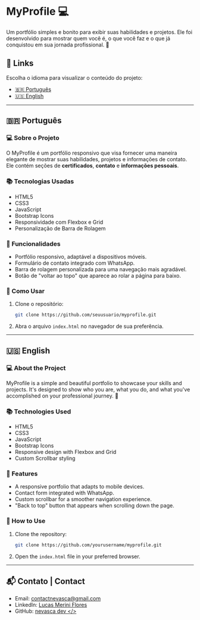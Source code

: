# MyProfile 💻

Um portfólio simples e bonito para exibir suas habilidades e projetos. Ele foi desenvolvido para mostrar quem você é, o que você faz e o que já conquistou em sua jornada profissional. 🌟

## 🚀 Links

Escolha o idioma para visualizar o conteúdo do projeto:

- [🇧🇷 Português](#português)
- [🇺🇸 English](#english)

---

## 🇧🇷 Português

<a name="português"></a>

### 💻 Sobre o Projeto
O MyProfile é um portfólio responsivo que visa fornecer uma maneira elegante de mostrar suas habilidades, projetos e informações de contato. Ele contém seções de **certificados**, **contato** e **informações pessoais**.

### 📚 Tecnologias Usadas
- HTML5
- CSS3
- JavaScript
- Bootstrap Icons
- Responsividade com Flexbox e Grid
- Personalização de Barra de Rolagem

### 🎨 Funcionalidades
- Portfólio responsivo, adaptável a dispositivos móveis.
- Formulário de contato integrado com WhatsApp.
- Barra de rolagem personalizada para uma navegação mais agradável.
- Botão de "voltar ao topo" que aparece ao rolar a página para baixo.

### 🔧 Como Usar
1. Clone o repositório:
   ```bash
   git clone https://github.com/seuusuario/myprofile.git
   ```
2. Abra o arquivo `index.html` no navegador de sua preferência.

---

## 🇺🇸 English

<a name="english"></a>

### 💻 About the Project
MyProfile is a simple and beautiful portfolio to showcase your skills and projects. It's designed to show who you are, what you do, and what you've accomplished on your professional journey. 🌟

### 📚 Technologies Used
- HTML5
- CSS3
- JavaScript
- Bootstrap Icons
- Responsive design with Flexbox and Grid
- Custom Scrollbar styling

### 🎨 Features
- A responsive portfolio that adapts to mobile devices.
- Contact form integrated with WhatsApp.
- Custom scrollbar for a smoother navigation experience.
- "Back to top" button that appears when scrolling down the page.

### 🔧 How to Use
1. Clone the repository:
   ```bash
   git clone https://github.com/yourusername/myprofile.git
   ```
2. Open the `index.html` file in your preferred browser.

---

## 📬 Contato | Contact

- Email: contactnevasca@gmail.com
- LinkedIn: [Lucas Merini Flores](https://www.linkedin.com/in/lucas-merini-flores-b85197300/)
- GitHub: [nevasca dev </>](https://github.com/lucasmeriniflores)
